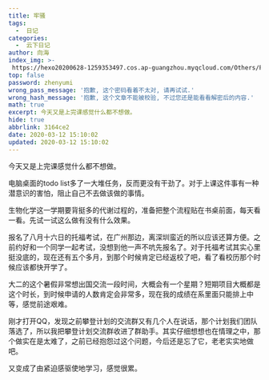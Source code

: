 ```yaml
---
title: 牢骚
tags:
  -  日记
categories:
  -  云下日记
author: 向海
index_img: >-
 https://hexo20200628-1259353497.cos.ap-guangzhou.myqcloud.com/Others/Fluid/about.png
top: false
password: zhenyumi
wrong_pass_message: '抱歉, 这个密码看着不太对, 请再试试.'
wrong_hash_message: '抱歉, 这个文章不能被校验, 不过您还是能看看解密后的内容.'
math: true
excerpt: 今天又是上完课感觉什么都不想做。
hide: true
abbrlink: 3164ce2
date: 2020-03-12 15:10:02
updated: 2020-03-12 15:10:02
---
```


今天又是上完课感觉什么都不想做。

电脑桌面的todo list多了一大堆任务，反而更没有干劲了。对于上课这件事有一种潜意识的害怕，阻止自己不去做该做的事情。

生物化学这一学期要背挺多的代谢过程的，准备把整个流程贴在书桌前面，每天看一看。先试一试这么做有没有什么效果。

报名了八月十六日的托福考试，在广州那边，离深圳蛮近的所以应该还算方便。之前约好和一个同学一起考试，没想到他一声不吭先报名了。对于托福考试其实心里挺没底的，现在还有五个多月，到那个时候肯定已经返校了吧，看了看校历那个时候应该都快开学了。

大二的这个暑假非常想出国交流一段时间，大概会有一个星期？短期项目大概都是这个时长，到时候申请的人数肯定会非常多，现在我的成绩在系里面只能排上中等，感觉前途艰难。

刚才打开QQ，发现之前攀登计划的交流群又有几个人在说话，那个计划我们团队落选了，所以我把攀登计划交流群收进了群助手。其实仔细想想也在情理之中，那个做实在是太难了，之前已经抱怨过这个问题，今后还是忘了它，老老实实地做吧。

又变成了由紧迫感驱使地学习，感觉很累。